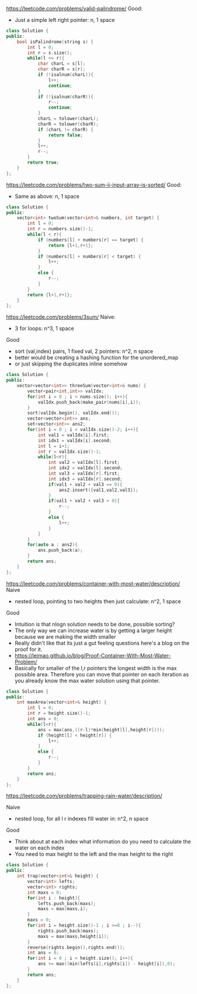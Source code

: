 https://leetcode.com/problems/valid-palindrome/
Good:
- Just a simple left right pointer: n, 1 space

```cpp
class Solution {
public:
    bool isPalindrome(string s) {
        int l = 0;
        int r = s.size();
        while(l <= r){
            char charL = s[l];
            char charR = s[r];
            if (!isalnum(charL)){
                l++;
                continue;
            }
            if (!isalnum(charR)){
                r--;
                continue;
            }
            charL = tolower(charL);
            charR = tolower(charR);
            if (charL != charR) {
                return false;
            }
            l++;
            r--;
        }
        return true;
    }
};
```

https://leetcode.com/problems/two-sum-ii-input-array-is-sorted/
Good:
- Same as above: n, 1 space

```cpp
class Solution {
public:
    vector<int> twoSum(vector<int>& numbers, int target) {
        int l = 0;
        int r = numbers.size()-1;
        while(l < r){
            if (numbers[l] + numbers[r] == target) {
                return {l+1,r+1};
            }
            if (numbers[l] + numbers[r] < target) {
                l++;
            }
            else {
                r--;
            }
        }
        return {l+1,r+1};
    }
};
```
https://leetcode.com/problems/3sum/
Naive:
- 3 for loops: n^3, 1 space

Good
- sort (val,index) pairs, 1 fixed val, 2 pointers: n^2, n space
- better would be creating a hashing function for the unordered_map
- or just skipping the duplicates inline somehow


```cpp
class Solution {
public:
    vector<vector<int>> threeSum(vector<int>& nums) {
        vector<pair<int,int>> valIdx;
        for(int i = 0 ; i < nums.size(); i++){
            valIdx.push_back(make_pair(nums[i],i));
        }
        sort(valIdx.begin(), valIdx.end());
        vector<vector<int>> ans;
        set<vector<int>> ans2;
        for(int i = 0 ; i < valIdx.size()-2; i++){
            int val1 = valIdx[i].first;
            int idx1 = valIdx[i].second;
            int l = i+1;
            int r = valIdx.size()-1;
            while(l<r){
                int val2 = valIdx[l].first;
                int idx2 = valIdx[l].second;
                int val3 = valIdx[r].first;
                int idx3 = valIdx[r].second;
                if(val1 + val2 + val3 == 0){
                    ans2.insert({val1,val2,val3});
                }
                if(val1 + val2 + val3 > 0){
                    r--;
                }
                else {
                    l++;
                }
            }
        }
        for(auto a : ans2){
            ans.push_back(a);
        }
        return ans;
    }
};
```

https://leetcode.com/problems/container-with-most-water/description/
Naive
- nested loop, pointing to two heights then just calculate: n^2, 1 space

Good
- Intuition is that nlogn solution needs to be done, possible sorting?
- The only way we can increase water is by getting a larger height because we are making the width smaller
- Really didn't like that its just a gut feeling questions here's a blog on the proof for it.
- https://leimao.github.io/blog/Proof-Container-With-Most-Water-Problem/ 
- Basically for smaller of the l,r pointers the longest width is the max possible area. Therefore you can move that pointer on each iteration as you already know the max water solution using that pointer.

```cpp
class Solution {
public:
    int maxArea(vector<int>& height) {
        int l = 0;
        int r = height.size()-1;
        int ans = 0;
        while(l<r){
            ans = max(ans,((r-l)*min(height[l],height[r])));
            if (height[l] < height[r]) {
                l++;
            }
            else {
                r--;
            }
        }
        return ans;
    }
};
```

https://leetcode.com/problems/trapping-rain-water/description/

Naive
- nested loop, for all l r indexes fill water in: n^2, n space

Good
- Think about at each index what information do you need to calculate the water on each index
- You need to max height to the left and the max height to the right

```cpp
class Solution {
public:
    int trap(vector<int>& height) {
        vector<int> lefts;
        vector<int> rights;
        int maxs = 0;
        for(int i : height){
            lefts.push_back(maxs);
            maxs = max(maxs,i);
        }
        maxs = 0;
        for(int i = height.size()-1 ; i >=0 ; i--){
            rights.push_back(maxs);
            maxs = max(maxs,height[i]);
        }
        reverse(rights.begin(),rights.end());
        int ans = 0;
        for(int i = 0 ; i < height.size(); i++){
            ans += max((min(lefts[i],rights[i]) - height[i]),0);
        }
        return ans;
    }
};
```